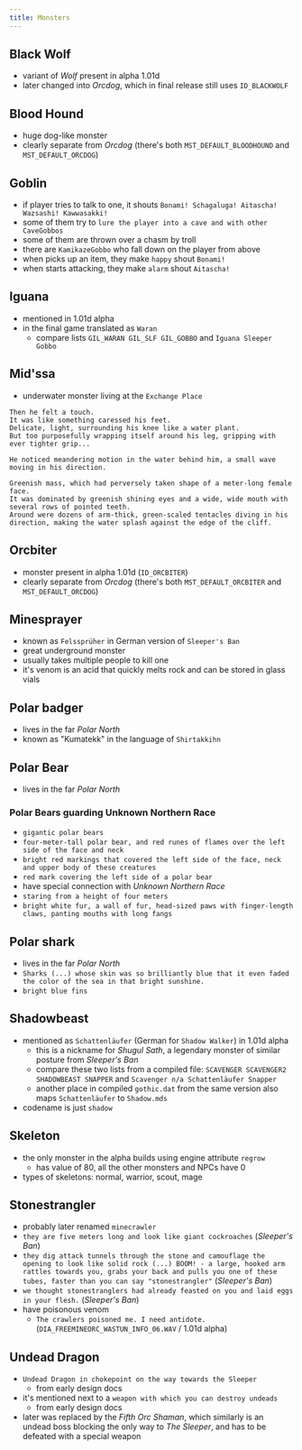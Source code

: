 ```yaml
---
title: Monsters
---
```


## Black Wolf
- variant of _Wolf_ present in alpha 1.01d
- later changed into _Orcdog_, which in final release still uses `ID_BLACKWOLF`

## Blood Hound
- huge dog-like monster
- clearly separate from _Orcdog_ (there's both `MST_DEFAULT_BLOODHOUND` and `MST_DEFAULT_ORCDOG`)

## Goblin
- if player tries to talk to one, it shouts `Bonami! Schagaluga! Aitascha! Wazsashi! Kawwasakki!`
- some of them try to `lure the player into a cave and with other CaveGobbos`
- some of them are thrown over a chasm by troll
- there are `KamikazeGobbo` who fall down on the player from above
- when picks up an item, they make `happy` shout `Bonami!`
- when starts attacking, they make `alarm` shout `Aitascha!`

## Iguana
- mentioned in 1.01d alpha
- in the final game translated as `Waran`
  - compare lists `GIL_WARAN GIL_SLF GIL_GOBBO` and `Iguana Sleeper Gobbo`

## Mid'ssa
- underwater monster living at the `Exchange Place`
```
Then he felt a touch.
It was like something caressed his feet. 
Delicate, light, surrounding his knee like a water plant.
But too purposefully wrapping itself around his leg, gripping with ever tighter grip... 
```
```
He noticed meandering motion in the water behind him, a small wave moving in his direction.
```
```
Greenish mass, which had perversely taken shape of a meter-long female face.
It was dominated by greenish shining eyes and a wide, wide mouth with several rows of pointed teeth.
Around were dozens of arm-thick, green-scaled tentacles diving in his direction, making the water splash against the edge of the cliff.
```

## Orcbiter
- monster present in alpha 1.01d (`ID_ORCBITER`)
- clearly separate from _Orcdog_ (there's both `MST_DEFAULT_ORCBITER` and `MST_DEFAULT_ORCDOG`)

## Minesprayer
- known as `Felssprüher` in German version of `Sleeper's Ban`
- great underground monster
- usually takes multiple people to kill one
- it's venom is an acid that quickly melts rock and can be stored in glass vials

## Polar badger
- lives in the far _Polar North_
- known as "Kumatekk" in the language of `Shirtakkihn`

## Polar Bear
- lives in the far _Polar North_

### Polar Bears guarding Unknown Northern Race
- `gigantic polar bears`
- `four-meter-tall polar bear, and red runes of flames over the left side of the face and neck`
- `bright red markings that covered the left side of the face, neck and upper body of these creatures`
- `red mark covering the left side of a polar bear`
- have special connection with _Unknown Northern Race_
- `staring from a height of four meters`
- `bright white fur, a wall of fur, head-sized paws with finger-length claws, panting mouths with long fangs`

## Polar shark
- lives in the far _Polar North_
- `Sharks (...) whose skin was so brilliantly blue that it even faded the color of the sea in that bright sunshine.`
- `bright blue fins`

## Shadowbeast
- mentioned as `Schattenläufer` (German for `Shadow Walker`) in 1.01d alpha
  - this is a nickname for _Shugul Sath_, a legendary monster of similar posture from _Sleeper's Ban_
  - compare these two lists from a compiled file: `SCAVENGER SCAVENGER2 SHADOWBEAST SNAPPER` and `Scavenger n/a Schattenläufer Snapper`
  - another place in compiled `gothic.dat` from the same version also maps `Schattenläufer` to `Shadow.mds`
- codename is just `shadow`

## Skeleton
- the only monster in the alpha builds using engine attribute `regrow`
  - has value of 80, all the other monsters and NPCs have 0
- types of skeletons: normal, warrior, scout, mage

## Stonestrangler
- probably later renamed `minecrawler`
- `they are five meters long and look like giant cockroaches` (_Sleeper's Ban_)
- `they dig attack tunnels through the stone and camouflage the opening to look like solid rock (...) BOOM! - a large, hooked arm rattles towards you, grabs your back and pulls you one of these tubes, faster than you can say "stonestrangler"` (_Sleeper's Ban_)
- `we thought stonestranglers had already feasted on you and laid eggs in your flesh.` (_Sleeper's Ban_)
- have poisonous venom
  - `The crawlers poisoned me. I need antidote.` (`DIA_FREEMINEORC_WASTUN_INFO_06.WAV` / 1.01d alpha)

## Undead Dragon
- `Undead Dragon in chokepoint on the way towards the Sleeper`
  - from early design docs
- it's mentioned next to a `weapon with which you can destroy undeads` 
  - from early design docs
- later was replaced by the _Fifth Orc Shaman_, which similarly is an undead boss blocking the only way to _The Sleeper_, and has to be defeated with a special weapon
